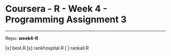 
# Coursera - R -  Week 4 - Programming Assignment 3
---
Repo: **week4-R**

[x] best.R
[x] rankhospital.R
[ ] rankall.R


